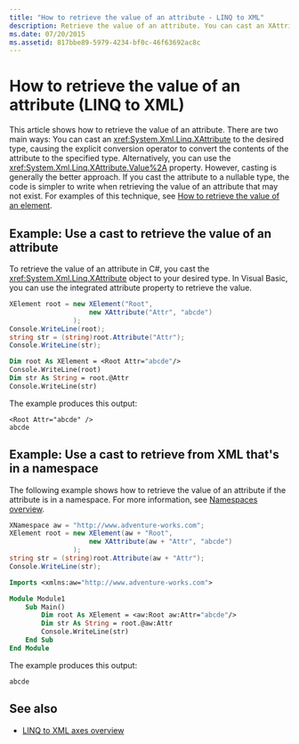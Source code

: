 ```yaml
---
title: "How to retrieve the value of an attribute - LINQ to XML"
description: Retrieve the value of an attribute. You can cast an XAttribute to the desired type, or use the XAttribute.Value property.
ms.date: 07/20/2015
ms.assetid: 817bbe89-5979-4234-bf0c-46f63692ac8c
---
```


# How to retrieve the value of an attribute (LINQ to XML)

This article shows how to retrieve the value of an attribute. There are two main ways: You can cast an <xref:System.Xml.Linq.XAttribute> to the desired type, causing the explicit conversion operator to convert the contents of the attribute to the specified type. Alternatively, you can use the <xref:System.Xml.Linq.XAttribute.Value%2A> property. However, casting is generally the better approach. If you cast the attribute to a nullable type, the code is simpler to write when retrieving the value of an attribute that may not exist. For examples of this technique, see [How to retrieve the value of an element](retrieve-value-element.md).

## Example: Use a cast to retrieve the value of an attribute

To retrieve the value of an attribute in C#, you cast the <xref:System.Xml.Linq.XAttribute> object to your desired type. In Visual Basic, you can use the integrated attribute property to retrieve the value.

```csharp
XElement root = new XElement("Root",
                    new XAttribute("Attr", "abcde")
                );
Console.WriteLine(root);
string str = (string)root.Attribute("Attr");
Console.WriteLine(str);
```

```vb
Dim root As XElement = <Root Attr="abcde"/>
Console.WriteLine(root)
Dim str As String = root.@Attr
Console.WriteLine(str)
```

The example produces this output:

```output
<Root Attr="abcde" />
abcde
```

## Example: Use a cast to retrieve from XML that's in a namespace

The following example shows how to retrieve the value of an attribute if the attribute is in a namespace. For more information, see [Namespaces overview](namespaces-overview.md).

```csharp
XNamespace aw = "http://www.adventure-works.com";
XElement root = new XElement(aw + "Root",
                    new XAttribute(aw + "Attr", "abcde")
                );
string str = (string)root.Attribute(aw + "Attr");
Console.WriteLine(str);
```

```vb
Imports <xmlns:aw="http://www.adventure-works.com">

Module Module1
    Sub Main()
        Dim root As XElement = <aw:Root aw:Attr="abcde"/>
        Dim str As String = root.@aw:Attr
        Console.WriteLine(str)
    End Sub
End Module
```

The example produces this output:

```output
abcde
```

## See also

- [LINQ to XML axes overview](linq-xml-axes-overview.md)
